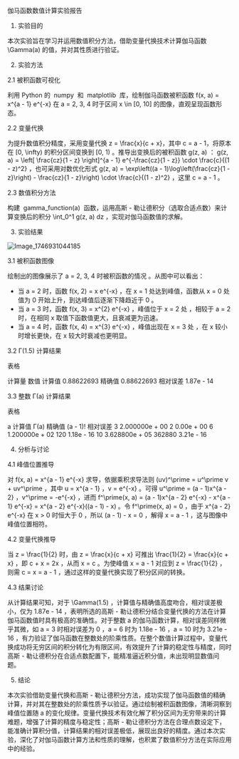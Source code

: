 伽马函数数值计算实验报告
 
1. 实验目的
 
本次实验旨在学习并运用数值积分方法，借助变量代换技术计算伽马函数 \Gamma(a) 的值，并对其性质进行验证。
 
2. 实验方法
 
2.1 被积函数可视化
 
利用 Python 的  numpy  和  matplotlib  库，绘制伽马函数被积函数 f(x, a) = x^{a - 1} e^{-x} 在 a = 2, 3, 4 时于区间 x \in [0, 10] 的图像，直观呈现函数形态。
 
2.2 变量代换
 
为提升数值积分精度，采用变量代换 z = \frac{x}{c + x}，其中 c = a - 1，将原本在 [0, \infty) 的积分区间变换到 [0, 1) 。推导出变换后的被积函数 g(z, a) ：
g(z, a) = \left[ \frac{cz}{1 - z} \right]^{a - 1} e^{-\frac{cz}{1 - z}} \cdot \frac{c}{(1 - z)^2} ，也可采用对数优化形式 g(z, a) = \exp\left((a - 1)\log\left(\frac{cz}{1 - z}\right) - \frac{cz}{1 - z}\right) \cdot \frac{c}{(1 - z)^2} ，这里 c = a - 1 。
 
2.3 数值积分方法
 
构建  gamma_function(a)  函数，运用高斯 - 勒让德积分（选取合适点数）来计算变换后的积分 \int_0^1 g(z, a) dz ，实现对伽马函数值的求解。
 
3. 实验结果
   
 ![Image_1746931044185](https://github.com/user-attachments/assets/c0493c00-905a-4f2c-b10a-c947532b7b2b)

3.1 被积函数图像
 
绘制出的图像展示了 a = 2, 3, 4 时被积函数的情况 。从图中可以看出：
 
- 当 a = 2 时，函数 f(x, 2) = x e^{-x} ，在 x = 1 处达到峰值，函数从 x = 0 处值为 0 开始上升，到达峰值后逐渐下降趋近于 0 。
- 当 a = 3 时，函数 f(x, 3) = x^{2} e^{-x} ，峰值位于 x = 2 处 ，相较于 a = 2 时，在相同 x 取值下函数值更大，且衰减更为迅速。
- 当 a = 4 时，函数 f(x, 4) = x^{3} e^{-x} ，峰值出现在 x = 3 处 ，在 x 较小时增长更快，在 x 较大时衰减也更明显。
 
3.2 Γ(1.5) 计算结果
 
表格
  
计算量 数值 
计算值 0.88622693 
精确值 0.88622693 
相对误差 1.87e - 14 
 
3.3 整数 Γ(a) 计算结果
 
表格
  
a 计算值 Γ(a) 精确值 (a - 1)! 相对误差 
3 2.000000e + 00 2 0.00e + 00 
6 1.200000e + 02 120 1.18e - 16 
10 3.628800e + 05 362880 3.21e - 16 
 
4. 分析与讨论
 
4.1 峰值位置推导
 
对 f(x, a) = x^{a - 1} e^{-x} 求导，依据乘积求导法则 (uv)^\prime = u^\prime v + uv^\prime ，其中 u = x^{a - 1} ，v = e^{-x} 。可得 u^\prime = (a - 1)x^{a - 2} ，v^\prime = -e^{-x} ，进而 f^\prime(x, a) = (a - 1)x^{a - 2} e^{-x} - x^{a - 1} e^{-x} = x^{a - 2} e^{-x}((a - 1) - x) 。令 f^\prime(x, a) = 0 ，由于 x^{a - 2} e^{-x} 在 x > 0 时恒大于 0 ，所以 (a - 1) - x = 0 ，解得 x = a - 1 ，这与图像中峰值位置相符。
 
4.2 变量代换推导
 
当 z = \frac{1}{2} 时，由 z = \frac{x}{c + x} 可推出 \frac{1}{2} = \frac{x}{c + x} ，即 c + x = 2x ，从而 x = c 。为使峰值 x = a - 1 对应到 z = \frac{1}{2} ，则需 c = x = a - 1 ，通过这样的变量代换实现了积分区间的转换。
 
4.3 结果讨论
 
从计算结果可知，对于 \Gamma(1.5) ，计算值与精确值高度吻合，相对误差极小，仅为 1.87e - 14 ，表明所选的高斯 - 勒让德积分结合变量代换的方法在计算伽马函数值时具有极高的准确性。对于整数 a 的伽马函数计算，相对误差同样微乎其微，如 a = 3 时相对误差为 0 ，a = 6 时为 1.18e - 16 ，a = 10 时为 3.21e - 16 ，有力验证了伽马函数在整数处的阶乘性质。在整个数值计算过程中，变量代换成功将无穷区间的积分转化为有限区间，有效提升了计算的稳定性与精度，同时高斯 - 勒让德积分在合适点数配置下，能精准逼近积分值，未出现明显数值问题。
 
5. 结论
 
本次实验借助变量代换和高斯 - 勒让德积分方法，成功实现了伽马函数值的精确计算，并对其在整数处的阶乘性质予以验证。通过绘制被积函数图像，清晰洞察到峰值位置随 a 的变化规律。变量代换技术有效化解了积分区间为无穷带来的计算难题，增强了计算的精度与稳定性；高斯 - 勒让德积分方法在合理点数设定下，能准确计算积分值，计算结果的相对误差极低，展现出良好的精度。通过本次实验，深化了对伽马函数计算方法和性质的理解，也积累了数值积分方法在实际应用中的经验。
